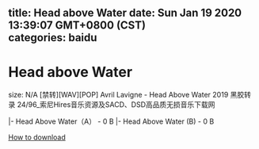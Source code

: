 
title: Head above Water
date: Sun Jan 19 2020 13:39:07 GMT+0800 (CST)    
categories: baidu
---

# Head above Water
size: N/A
 [禁转][WAV][POP] Avril Lavigne - Head Above Water 2019 黑胶转录 24/96_索尼Hires音乐资源及SACD、DSD高品质无损音乐下载网
 
|- Head Above Water（A） - 0 B
|- Head Above Water (B) - 0 B

[How to download](https://bpcam.bemobtrk.com/go/2ceec3aa-1ca2-46d6-b9ff-aaa5c184517c?jno=1578)